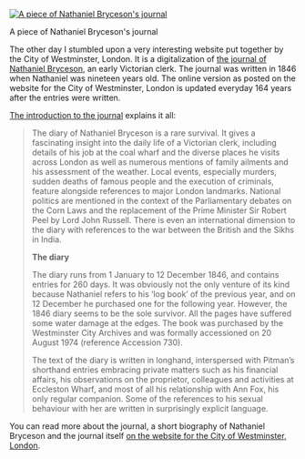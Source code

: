 [![A piece of Nathaniel Bryceson's journal](image-of-diary-entry-01-jan-1261478623.jpg "A piece of Nathaniel Bryceson's journal")](https://www.historyrhymes.info/2010/01/25/the-journal-of-nathaniel-bryceson/image-of-diary-entry-01-jan-1261478623/)

A piece of Nathaniel Bryceson's journal

The other day I stumbled upon a very interesting website put together by the City of Westminster, London. It is a digitalization of [the journal of Nathaniel Bryceson](http://www.westminster.gov.uk/services/libraries/archives/victorian-clerk/intro/), an early Victorian clerk. The journal was written in 1846 when Nathaniel was nineteen years old. The online version as posted on the website for the City of Westminster, London is updated everyday 164 years after the entries were written.

[The introduction to the journal](http://www.westminster.gov.uk/services/libraries/archives/victorian-clerk/intro/) explains it all:

> The diary of Nathaniel Bryceson is a rare survival. It gives a fascinating insight into the daily life of a Victorian clerk, including details of his job at the coal wharf and the diverse places he visits across London as well as numerous mentions of family ailments and his assessment of the weather. Local events, especially murders, sudden deaths of famous people and the execution of criminals, feature alongside references to major London landmarks. National politics are mentioned in the context of the Parliamentary debates on the Corn Laws and the replacement of the Prime Minister Sir Robert Peel by Lord John Russell. There is even an international dimension to the diary with references to the war between the British and the Sikhs in India.
> 
> **The diary**
> 
> The diary runs from 1 January to 12 December 1846, and contains entries for 260 days. It was obviously not the only venture of its kind because Nathaniel refers to his ‘log book’ of the previous year, and on 12 December he purchased one for the following year. However, the 1846 diary seems to be the sole survivor. All the pages have suffered some water damage at the edges. The book was purchased by the Westminster City Archives and was formally accessioned on 20 August 1974 (reference Accession 730).
> 
> The text of the diary is written in longhand, interspersed with Pitman’s shorthand entries embracing private matters such as his financial affairs, his observations on the proprietor, colleagues and activities at Eccleston Wharf, and most of all his relationship with Ann Fox, his only regular companion. Some of the references to his sexual behaviour with her are written in surprisingly explicit language.

You can read more about the journal, a short biography of Nathaniel Bryceson and the journal itself [on the website for the City of Westminster, London](http://www.westminster.gov.uk/services/libraries/archives/victorian-clerk/intro/).